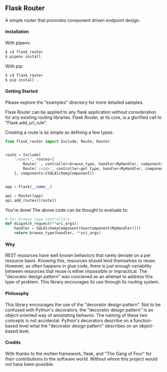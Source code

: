 ## Flask Router

A simple router that promotes component driven endpoint design.

#### Installation

With pipenv:

```bash
$ cd flask_router
$ pipenv install
```

With pip:

```bash
$ cd flask_router
$ pip install .
```

#### Getting Started

Please explore the "examples" directory for more detailed samples.

Flask Router can be applied to any flask application without consideration for any existing routing libraries.  Flask Router, at its core, is a glorified call to "Flask.add_url_rule".

Creating a route is as simple as defining a few types:

```python
from flask_router import Include, Route, Router


route = Include(
    '/users', routes=[
        Route('', controller=browse_type, handler=MyHandler, components=[UserComponent]),
        Route('/<id>', controller=get_type, handler=MyHandler, components=[UserComponent]),
    ], components=[SQLAlchemyComponent])


app = Flask(__name__)

api = Router(app)
api.add_routes([route])
```

You're done!  The above code can be thought to evaluate to:

```python
# For browse type controllers.
def dispatch_request(**uri_args):
    handler = SQLAlchemyComponent(UserComponent(MyHandler()))
    return browse_type(handler, **uri_args)
```

#### Why

REST resources have well known behaviors that rarely deviate on a per resource basis.  Knowing this, resources should lend themselves to reuse.  However, as often happens in glue code, there is just enough variability between resources that reuse is either impossible or impractical.  The "decorator design pattern" was concieved as an attempt to address this type of problem.  This library encourages its use through its routing system.

#### Philosophy

This library encourages the use of the "decorator design pattern".  Not to be confused with Python's decorators, the "decorator design pattern" is an object-oriented way of annotating behavior.  The naming of these two concepts is not accidental.  Python's decorators describe on a function-based level what the "decorator design pattern" describes on an object-based level.

#### Credits

With thanks to the molten framework, flask, and "The Gang of Four" for their contributions to the software world.  Without whom this project would not have been possible.
